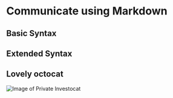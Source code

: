 # Communicate using Markdown
## ‎Basic Syntax
## Extended Syntax

## Lovely octocat
![Image of Private Investocat](https://octodex.github.com/images/privateinvestocat.jpg)

